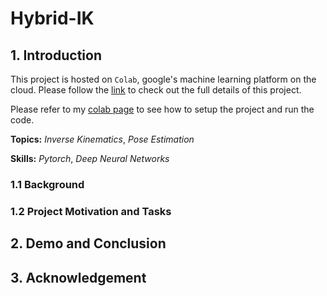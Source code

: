 # Hybrid-IK

## 1. Introduction

This project is hosted on `Colab`, google's machine learning platform on the cloud. Please follow the [link](https://drive.google.com/drive/folders/1D1EdqgHQQv_skPSmAtS0Sztoe9zqJTh6?usp=sharing) to check out the full details of this project.

Please refer to my [colab page](https://colab.research.google.com/drive/1YVSZy-Lj4H49chmWO5FQyWEHP063vvdx?usp=sharing) to see how to setup the project and run the code.

**Topics:** _Inverse Kinematics_, _Pose Estimation_

**Skills:** _Pytorch_, _Deep Neural Networks_

### 1.1 Background

### 1.2 Project Motivation and Tasks

## 2. Demo and Conclusion

## 3. Acknowledgement
